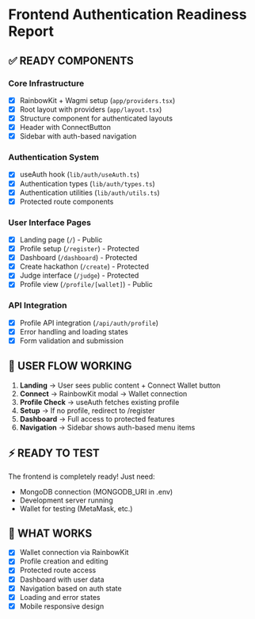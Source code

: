 # Frontend Authentication Readiness Report

## ✅ READY COMPONENTS

### Core Infrastructure
- [x] RainbowKit + Wagmi setup (`app/providers.tsx`)
- [x] Root layout with providers (`app/layout.tsx`)
- [x] Structure component for authenticated layouts
- [x] Header with ConnectButton
- [x] Sidebar with auth-based navigation

### Authentication System
- [x] useAuth hook (`lib/auth/useAuth.ts`)
- [x] Authentication types (`lib/auth/types.ts`)
- [x] Authentication utilities (`lib/auth/utils.ts`)
- [x] Protected route components

### User Interface Pages
- [x] Landing page (`/`) - Public
- [x] Profile setup (`/register`) - Protected
- [x] Dashboard (`/dashboard`) - Protected  
- [x] Create hackathon (`/create`) - Protected
- [x] Judge interface (`/judge`) - Protected
- [x] Profile view (`/profile/[wallet]`) - Public

### API Integration
- [x] Profile API integration (`/api/auth/profile`)
- [x] Error handling and loading states
- [x] Form validation and submission

## 🚀 USER FLOW WORKING

1. **Landing** → User sees public content + Connect Wallet button
2. **Connect** → RainbowKit modal → Wallet connection
3. **Profile Check** → useAuth fetches existing profile
4. **Setup** → If no profile, redirect to /register
5. **Dashboard** → Full access to protected features
6. **Navigation** → Sidebar shows auth-based menu items

## ⚡ READY TO TEST

The frontend is completely ready! Just need:
- MongoDB connection (MONGODB_URI in .env)
- Development server running
- Wallet for testing (MetaMask, etc.)

## 🎯 WHAT WORKS

- [x] Wallet connection via RainbowKit
- [x] Profile creation and editing
- [x] Protected route access
- [x] Dashboard with user data
- [x] Navigation based on auth state
- [x] Loading and error states
- [x] Mobile responsive design
